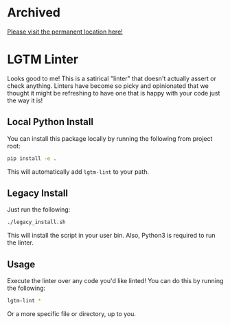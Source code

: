 # Archived
[Please visit the permanent location here!](https://github.com/maxwellpaulm/lgtm-lint)

# LGTM Linter
Looks good to me! This is a satirical "linter" that doesn't actually assert or check anything. Linters have become so picky and opinionated that we thought it might be refreshing to have one that is happy with your code just the way it is!

## Local Python Install
You can install this package locally by running the following from project root:
```bash
pip install -e .
```
This will automatically add `lgtm-lint` to your path.

## Legacy Install
Just run the following:
```bash
./legacy_install.sh
```
This will install the script in your user bin. Also, Python3 is required to run the linter.

## Usage
Execute the linter over any code you'd like linted! You can do this by running the following:
```bash
lgtm-lint *
```
Or a more specific file or directory, up to you.
